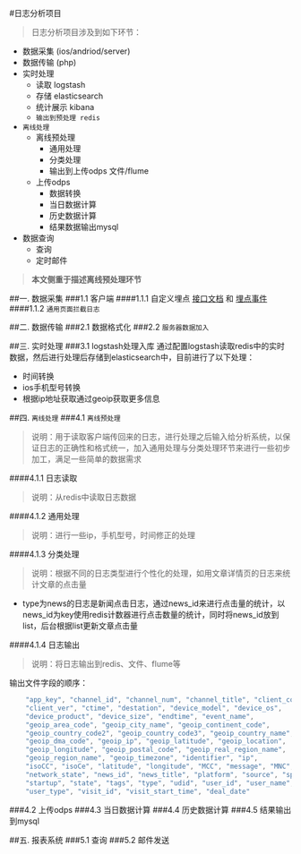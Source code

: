 #日志分析项目
> 日志分析项目涉及到如下环节：

- 数据采集 (ios/andriod/server)
- 数据传输 (php)
- 实时处理
	- 读取 logstash
	- 存储 elasticsearch
	- 统计展示 kibana
	- `输出到预处理 redis`
- `离线处理`
	- 离线预处理
		- 通用处理
		- 分类处理
		- 输出到上传odps 文件/flume
	- 上传odps
		- 数据转换
		- 当日数据计算
		- 历史数据计算
		- 结果数据输出mysql
- 数据查询
	- 查询
	- 定时邮件

>**本文侧重于描述离线预处理环节**

##一. 数据采集
###1.1 客户端
####1.1.1 自定义埋点
[接口文档](http://appapi.people.com.cn:100/total/index1.php) 和 [埋点事件](http://appapi.people.com.cn:100/static/click_v1.htm)
####1.1.2 `通用页面拦截日志`

##二. 数据传输
###2.1 数据格式化
###2.2 `服务器数据加入`

##三. 实时处理
###3.1 logstash处理入库
通过配置logstash读取redis中的实时数据，然后进行处理后存储到elasticsearch中，目前进行了以下处理：

- 时间转换
- ios手机型号转换
- 根据ip地址获取通过geoip获取更多信息

##四. `离线处理`
###4.1 `离线预处理`
>说明：用于读取客户端传回来的日志，进行处理之后输入给分析系统，以保证日志的正确性和格式统一，加入通用处理与分类处理环节来进行一些初步加工，满足一些简单的数据需求

####4.1.1 日志读取
> 说明：从redis中读取日志数据

####4.1.2 通用处理
> 说明：进行一些ip，手机型号，时间修正的处理

####4.1.3 分类处理
> 说明：根据不同的日志类型进行个性化的处理，如用文章详情页的日志来统计文章的点击量

- type为news的日志是新闻点击日志，通过news_id来进行点击量的统计，以news_id为key使用redis计数器进行点击数量的统计，同时将news_id放到list，后台根据list更新文章点击量

####4.1.4 日志输出
> 说明：将日志输出到redis、文件、flume等

输出文件字段的顺序：

```js
	"app_key", "channel_id", "channel_num", "channel_title", "client_code", 
	"client_ver", "ctime", "destation", "device_model", "device_os", 
	"device_product", "device_size", "endtime", "event_name", 
	"geoip_area_code", "geoip_city_name", "geoip_continent_code", 
	"geoip_country_code2", "geoip_country_code3", "geoip_country_name", 
	"geoip_dma_code", "geoip_ip", "geoip_latitude", "geoip_location", 
	"geoip_longitude", "geoip_postal_code", "geoip_real_region_name", 
	"geoip_region_name", "geoip_timezone", "identifier", "ip",
	"isoCC", "isoCe", "latitude", "longitude", "MCC", "message", "MNC", 
	"network_state", "news_id", "news_title", "platform", "source", "sp", 
	"startup", "state", "tags", "type", "udid", "user_id", "user_name", 
	"user_type", "visit_id", "visit_start_time", "deal_date"
```

###4.2 上传odps
###4.3 当日数据计算
###4.4 历史数据计算
###4.5 结果输出到mysql

##五. 报表系统
###5.1 查询
###5.2 邮件发送